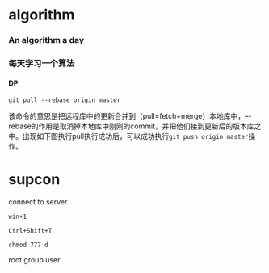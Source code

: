 # algorithm
### An algorithm a day

### 每天学习一个算法

#### DP



 ```
git pull --rebase origin master
 ```

该命令的意思是把远程库中的更新合并到（pull=fetch+merge）本地库中，–-rebase的作用是取消掉本地库中刚刚的commit，并把他们接到更新后的版本库之中。出现如下图执行pull执行成功后，可以成功执行`git push origin master`操作。

# supcon

connect to server

```
win+1
```

```
Ctrl+Shift+T
```

```
chmod 777 d
```

root group user

